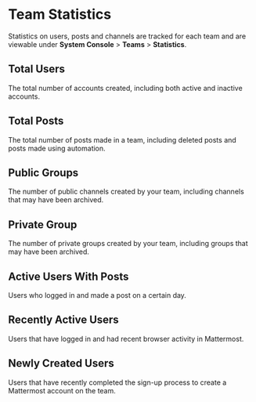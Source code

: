 # Team Statistics

Statistics on users, posts and channels are tracked for each team and are viewable under **System Console** > **Teams** > **Statistics**. 

## Total Users
The total number of accounts created, including both active and inactive accounts. 

## Total Posts
The total number of posts made in a team, including deleted posts and posts made using automation. 

## Public Groups
The number of public channels created by your team, including channels that may have been archived.

## Private Group
The number of private groups created by your team, including groups that may have been archived.

## Active Users With Posts
Users who logged in and made a post on a certain day.

## Recently Active Users
Users that have logged in and had recent browser activity in Mattermost.

## Newly Created Users
Users that have recently completed the sign-up process to create a Mattermost account on the team.
